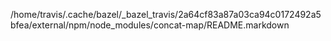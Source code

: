 /home/travis/.cache/bazel/_bazel_travis/2a64cf83a87a03ca94c0172492a5bfea/external/npm/node_modules/concat-map/README.markdown